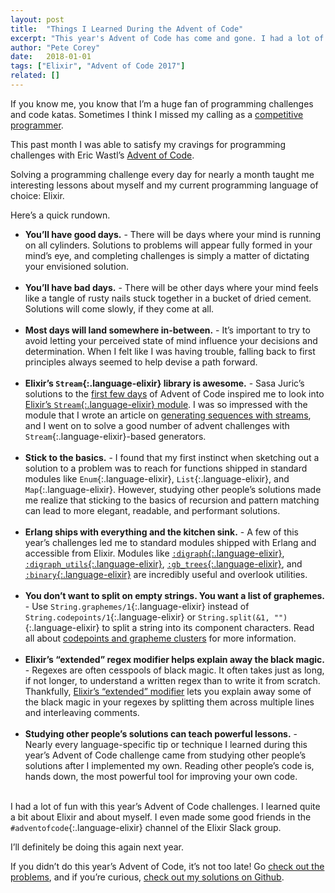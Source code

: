 ```yaml
---
layout: post
title:  "Things I Learned During the Advent of Code"
excerpt: "This year's Advent of Code has come and gone. I had a lot of fun solving each of this year's challenges with Elixir."
author: "Pete Corey"
date:   2018-01-01
tags: ["Elixir", "Advent of Code 2017"]
related: []
---
```


If you know me, you know that I’m a huge fan of programming challenges and code katas. Sometimes I think I missed my calling as a [competitive programmer](https://en.wikipedia.org/wiki/Competitive_programming).

This past month I was able to satisfy my cravings for programming challenges with Eric Wastl’s [Advent of Code](https://adventofcode.com/).

Solving a programming challenge every day for nearly a month taught me interesting lessons about myself and my current programming language of choice: Elixir.

Here’s a quick rundown.

- __You’ll have good days.__ - There will be days where your mind is running on all cylinders. Solutions to problems will appear fully formed in your mind’s eye, and completing challenges is simply a matter of dictating your envisioned solution. <br/><br/>
- __You’ll have bad days.__ - There will be other days where your mind feels like a tangle of rusty nails stuck together in a bucket of dried cement. Solutions will come slowly, if they come at all. <br/><br/>
- __Most days will land somewhere in-between.__ - It’s important to try to avoid letting your perceived state of mind influence your decisions and determination. When I felt like I was having trouble, falling back to first principles always seemed to help devise a path forward. <br/><br/>
- __Elixir’s `Stream`{:.language-elixir} library is awesome.__ - Sasa Juric’s solutions to the [first few days](https://gist.github.com/sasa1977/028a13921489f16a41f8c346578c4b5f) of Advent of Code inspired me to look into [Elixir’s `Stream`{:.language-elixir} module](https://hexdocs.pm/elixir/Stream.html). I was so impressed with the module that I wrote an article on [generating sequences with streams](http://www.petecorey.com/blog/2017/12/11/generating-sequences-with-elixir-streams/), and I went on to solve a good number of advent challenges with `Stream`{:.language-elixir}-based generators. <br/><br/>
- __Stick to the basics.__ - I found that my first instinct when sketching out a solution to a problem was to reach for functions shipped in standard modules like `Enum`{:.language-elixir}, `List`{:.language-elixir}, and `Map`{:.language-elixir}. However, studying other people’s solutions made me realize that sticking to the basics of recursion and pattern matching can lead to more elegant, readable, and performant solutions. <br/><br/>
- __Erlang ships with everything and the kitchen sink.__ - A few of this year’s challenges led me to standard modules shipped with Erlang and accessible from Elixir. Modules like [`:digraph`{:.language-elixir}](http://erlang.org/doc/man/digraph.html), [`:digraph_utils`{:.language-elixir}](http://erlang.org/doc/man/digraph_utils.html), [`:gb_trees`{:.language-elixir}](http://erlang.org/doc/man/gb_trees.html), and [`:binary`{:.language-elixir}](http://erlang.org/doc/man/binary.html) are incredibly useful and overlook utilities. <br/><br/>
- __You don’t want to split on empty strings. You want a list of graphemes.__ - Use `String.graphemes/1`{:.language-elixir} instead of `String.codepoints/1`{:.language-elixir} or `String.split(&1, "")`{:.language-elixir} to split a string into its component characters. Read all about [codepoints and grapheme clusters](https://hexdocs.pm/elixir/String.html#module-codepoints-and-grapheme-cluster) for more information. <br/><br/>
- __Elixir’s “extended” regex modifier helps explain away the black magic.__ - Regexes are often cesspools of black magic. It often takes just as long, if not longer, to understand a written regex than to write it from scratch. Thankfully, [Elixir’s “extended” modifier](https://hexdocs.pm/elixir/Regex.html#module-modifiers) lets you explain away some of the black magic in your regexes by splitting them across multiple lines and interleaving comments. <br/><br/>
- __Studying other people’s solutions can teach powerful lessons.__ - Nearly every language-specific tip or technique I learned during this year’s Advent of Code challenge came from studying other people’s solutions after I implemented my own. Reading other people’s code is, hands down, the most powerful tool for improving your own code. <br/><br/>

I had a lot of fun with this year’s Advent of Code challenges. I learned quite a bit about Elixir and about myself. I even made some good friends in the `#adventofcode`{:.language-elixir} channel of the Elixir Slack group.

I’ll definitely be doing this again next year.

If you didn’t do this year’s Advent of Code, it’s not too late! Go [check out the problems](https://adventofcode.com/), and if you’re curious, [check out my solutions on Github](https://github.com/pcorey/advent_of_code_2017/).
